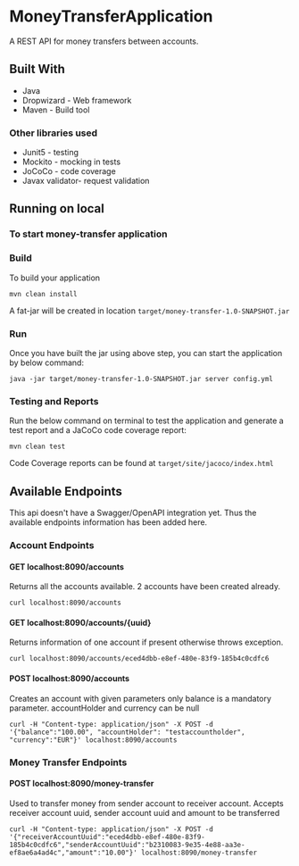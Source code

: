 # MoneyTransferApplication

A REST API for money transfers between accounts.

## Built With
* Java
* Dropwizard - Web framework
* Maven - Build tool
### Other libraries used
* Junit5 - testing
* Mockito - mocking in tests
* JoCoCo - code coverage
* Javax validator- request validation

## Running on local

### To start money-transfer application

### Build
To build your application
```console
mvn clean install
```
A fat-jar will be created in location `target/money-transfer-1.0-SNAPSHOT.jar`

### Run
Once you have built the jar using above step, you can start the application by below command:
```console 
java -jar target/money-transfer-1.0-SNAPSHOT.jar server config.yml
```
### Testing and Reports
Run the below command on terminal to test the application and generate a test report and a JaCoCo code coverage report:
```console
mvn clean test
```
Code Coverage reports can be found at `target/site/jacoco/index.html`

## Available Endpoints
This api doesn't have a Swagger/OpenAPI integration yet.
Thus the available endpoints information has been added here.

### Account Endpoints
#### GET localhost:8090/accounts
Returns all the accounts available. 2 accounts have been created already.
```console
curl localhost:8090/accounts
```

#### GET localhost:8090/accounts/{uuid}
Returns information of one account if present otherwise throws exception.
```console
curl localhost:8090/accounts/eced4dbb-e8ef-480e-83f9-185b4c0cdfc6
```

#### POST localhost:8090/accounts
Creates an account with given parameters only balance is a mandatory parameter. accountHolder and currency can be null
```console 
curl -H "Content-type: application/json" -X POST -d '{"balance":"100.00", "accountHolder": "testaccountholder", "currency":"EUR"}' localhost:8090/accounts
```

### Money Transfer Endpoints
#### POST localhost:8090/money-transfer
Used to transfer money from sender account to receiver account. Accepts receiver account uuid, sender account uuid and amount to be transferred

```console 
curl -H "Content-type: application/json" -X POST -d '{"receiverAccountUuid":"eced4dbb-e8ef-480e-83f9-185b4c0cdfc6","senderAccountUuid":"b2310083-9e35-4e88-aa3e-ef8ae6a4ad4c","amount":"10.00"}' localhost:8090/money-transfer
```
